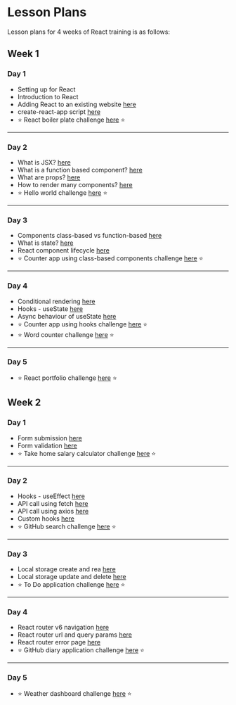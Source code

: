 # Lesson Plans

Lesson plans for 4 weeks of React training is as follows:

## Week 1

### Day 1

- Setting up for React
- Introduction to React
- Adding React to an existing website [here](../lessons/week-01/day-01/01-add-react-to-website/)
- create-react-app script [here](../lessons/week-01/day-01/02-create-react-app/)
- ⭐ React boiler plate challenge [here](../lessons/week-01/day-01/03-react-boilerplate-challenge/) ⭐

---

### Day 2

- What is JSX? [here](../lessons/week-01/day-02/01-jsx/)
- What is a function based component? [here](../lessons/week-01/day-02/02-component/)
- What are props? [here](../lessons/week-01/day-02/03-props/)
- How to render many components? [here](../lessons/week-01/day-02/04-render-lists/)
- ⭐ Hello world challenge [here](../lessons/week-01/day-02/05-hello-world-challenge/) ⭐

---

### Day 3

- Components class-based vs function-based [here](../lessons/week-01/day-03/01-class-based-component/)
- What is state? [here](../lessons/week-01/day-03/02-state-and-setState/)
- React component lifecycle [here](../lessons/week-01/day-03/03-component-lifecycle/)
- ⭐ Counter app using class-based components challenge [here](../lessons/week-01/day-03/04-counter-app-class-based-challenge/) ⭐

---

### Day 4

- Conditional rendering [here](../lessons/week-01/day-04/01-conditional-rendering/)
- Hooks - useState [here](../lessons/week-01/day-04/02-useState-hook/)
- Async behaviour of useState [here](../lessons/week-01/day-04/03-useState-async/)
- ⭐ Counter app using hooks challenge [here](../lessons/week-01/day-04/04-counter-app-hooks-challenge/) ⭐
- ⭐ Word counter challenge [here](../lessons/week-01/day-04/05-word-counter-challenge/) ⭐

---

### Day 5

- ⭐ React portfolio challenge [here](../lessons/week-01/day-05/01-portfolio-challenge/) ⭐

## Week 2

### Day 1

- Form submission [here](../lessons/week-02/day-01/01-form-submission/)
- Form validation [here](../lessons/week-02/day-01/02-form-validation/)
- ⭐ Take home salary calculator challenge [here](../lessons/week-02/day-01/03-take-home-salary-calculator/) ⭐

---

### Day 2

- Hooks - useEffect [here](../lessons/week-02/day-02/01-useEffect-hook/)
- API call using fetch [here](../lessons/week-02/day-02/02-api-call-fetch/)
- API call using axios [here](../lessons/week-02/day-02/03-api-call-axios/)
- Custom hooks [here](../lessons/week-02/day-02/04-custom-hooks/)
- ⭐ GitHub search challenge [here](../lessons/week-02/day-02/05-github-search-application/) ⭐

---

### Day 3

- Local storage create and rea [here](../lessons/week-02/day-03/01-create-read-local-storage/)
- Local storage update and delete [here](../lessons/week-02/day-03/02-update-delete-local-storage/)
- ⭐ To Do application challenge [here](../lessons/week-02/day-03/03-todo-application/) ⭐

---

### Day 4

- React router v6 navigation [here](../lessons/week-02/day-04/01-react-router-navigation/)
- React router url and query params [here](../lessons/week-02/day-04/02-react-router-params/)
- React router error page [here](../lessons/week-02/day-04/03-react-router-redirect/)
- ⭐ GitHub diary application challenge [here](../lessons/week-02/day-04/04-github-diary-application/) ⭐

---

### Day 5

- ⭐ Weather dashboard challenge [here](../lessons/week-02/day-05/01-weather-dashboard/) ⭐
